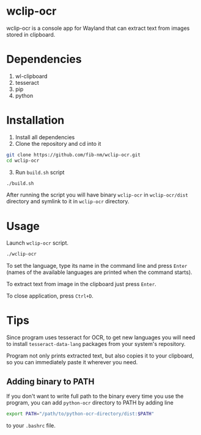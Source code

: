 # wclip-ocr
wclip-ocr is a console app for Wayland that can extract text from images stored in clipboard.

# Dependencies
1. wl-clipboard
2. tesseract
3. pip
4. python

# Installation
1. Install all dependencies
2. Clone the repository and cd into it
```bash
git clone https://github.com/fib-nm/wclip-ocr.git
cd wclip-ocr
```
3. Run `build.sh` script
```bash
./build.sh
```

After running the script you will have binary `wclip-ocr` in `wclip-ocr/dist` directory and symlink to it in `wclip-ocr` directory.

# Usage
Launch `wclip-ocr` script.
```bash
./wclip-ocr
```

To set the language, type its name in the command line and press `Enter` (names of the available languages are printed when the command starts).

To extract text from image in the clipboard just press `Enter`.

To close application, press `Ctrl+D`.

# Tips
Since program uses tesseract for OCR, to get new languages you will need to install `tesseract-data-lang` packages from your system's repository.

Program not only prints extracted text, but also copies it to your clipboard, so you can immediately paste it wherever you need.

## Adding binary to PATH

If you don't want to write full path to the binary every time you use the program, you can add `python-ocr` directory to PATH by adding line
```bash
export PATH="/path/to/python-ocr-directory/dist:$PATH"
```
to your `.bashrc` file.